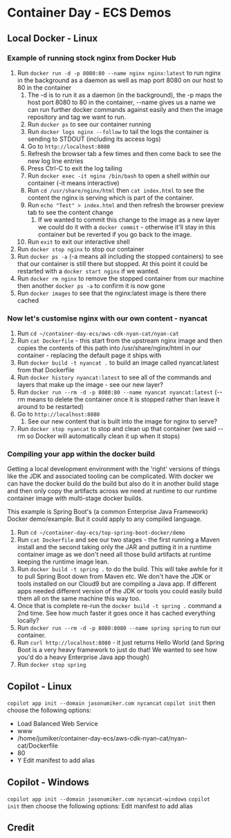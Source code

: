 # Container Day - ECS Demos

## Local Docker - Linux

### Example of running stock nginx from Docker Hub

1. Run `docker run -d -p 8080:80 --name nginx nginx:latest` to run nginx in the background as a daemon as well as map port 8080 on our host to 80 in the container
    1. The -d is to run it as a daemon (in the background), the -p maps the host port 8080 to 80 in the container, --name gives us a name we can run further docker commands against easily and then the image repository and tag we want to run.
    1. Run `docker ps` to see our container running
    1. Run `docker logs nginx --follow` to tail the logs the container is sending to STDOUT (including its access logs)
    1. Go to `http://localhost:8080`
    1. Refresh the browser tab a few times and then come back to see the new log line entries
    1. Press Ctrl-C to exit the log tailing
    1. Run `docker exec -it nginx /bin/bash` to open a shell *within* our container (-it means interactive)
    1. Run `cd /usr/share/nginx/html` then `cat index.html` to see the content the nginx is serving which is part of the container.
    1. Run `echo "Test" > index.html` and then refresh the browser preview tab to see the content change
        1. If we wanted to commit this change to the image as a new layer we could do it with a `docker commit` - otherwise it'll stay in this container but be reverted if you go back to the image.
    1. Run `exit` to exit our interactive shell
1. Run `docker stop nginx` to stop our container
1. Run `docker ps -a` (-a means all including the stopped containers) to see that our container is still there but stopped. At this point it could be restarted with a `docker start nginx` if we wanted.
1. Run `docker rm nginx` to remove the stopped container from our machine then another `docker ps -a` to confirm it is now gone
1. Run `docker images` to see that the nginx:latest image is there there cached

### Now let's customise nginx with our own content - nyancat
1. Run `cd ~/container-day-ecs/aws-cdk-nyan-cat/nyan-cat`
1. Run `cat Dockerfile` - this start from the upstream nginx image and then copies the contents of this path into /usr/share/nginx/html in our container - replacing the default page it ships with
1. Run `docker build -t nyancat .` to build an image called nyancat:latest from that Dockerfile
1. Run `docker history nyancat:latest` to see all of the commands and layers that make up the image - see our new layer?
1. Run `docker run --rm -d -p 8080:80 --name nyancat nyancat:latest` (--rm means to delete the container once it is stopped rather than leave it around to be restarted) 
1. Go to `http://localhost:8080`
    1. See our new content that is built into the image for nginx to serve?
1. Run `docker stop nyancat` to stop and clean up that container (we said --rm so Docker will automatically clean it up when it stops)

### Compiling your app within the docker build

Getting a local development environment with the 'right' versions of things like the JDK and associated tooling can be complicated. With docker we can have the docker build do the build but also do it in another build stage and then only copy the artifacts across we need at runtime to our runtime container image with multi-stage docker builds.

This example is Spring Boot's (a common Enterprise Java Framework) Docker demo/example. But it could apply to any compiled language.

1. Run `cd ~/container-day-ecs/top-spring-boot-docker/demo`
1. Run `cat Dockerfile` and see our two stages - the first running a Maven install and the second taking only the JAR and putting it in a runtime container image as we don't need all those build artifacts at runtime keeping the runtime image lean.
1. Run `docker build -t spring .` to do the build. This will take awhile for it to pull Spring Boot down from Maven etc. We don't have the JDK or tools installed on our Cloud9 but are compiling a Java app. If different apps needed different version of the JDK or tools you could easily build them all on the same machine this way too.
1. Once that is complete re-run the `docker build -t spring .` command a 2nd time. See how much faster it goes once it has cached everything locally?
1. Run `docker run --rm -d -p 8080:8080 --name spring spring` to run our container.
1. Run `curl http://localhost:8080` - it just returns Hello World (and Spring Boot is a very heavy framework to just do that! We wanted to see how you'd do a heavy Enterprise Java app though)
1. Run `docker stop spring`


## Copilot - Linux
`copilot app init --domain jasonumiker.com nycancat`
`copilot init` then choose the following options: 
- Load Balanced Web Service
- www
- /home/jumiker/container-day-ecs/aws-cdk-nyan-cat/nyan-cat/Dockerfile
- 80
- Y
Edit manifest to add alias

## Copilot - Windows
`copilot app init --domain jasonumiker.com nycancat-windows`
`copilot init` then choose the following options:
Edit manifest to add alias

## Credit
